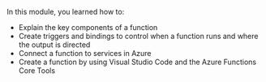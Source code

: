 In this module, you learned how to:

* Explain the key components of a function
* Create triggers and bindings to control when a function runs and where the output is directed
* Connect a function to services in Azure
* Create a function by using Visual Studio Code and the Azure Functions Core Tools